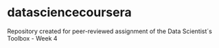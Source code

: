 # datasciencecoursera
Repository created for peer-reviewed assignment of the Data Scientist´s Toolbox - Week 4
